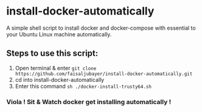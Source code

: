 # install-docker-automatically
A simple shell script to install docker and docker-compose with essential to your Ubuntu Linux machine automatically.

## Steps to use this script:
   1. Open terminal & enter `git clone https://github.com/faisaljubayer/install-docker-automatically.git`
   2. cd into install-docker-automatically
   3. Enter this command `sh ./docker-install-trusty64.sh`
   
### Viola ! Sit & Watch docker get installing automatically !
  
